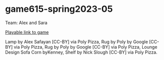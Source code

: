 # game615-spring2023-05

 Team: Alex and Sara

[Playable link to game](https://alexj1889.github.io/game615-spring2023-05/exercise05/play/)

Lamp by Alex Safayan [CC-BY] via Poly Pizza,
Rug by Poly by Google [CC-BY] via Poly Pizza,
Rug by Poly by Google [CC-BY] via Poly Pizza,
Lounge Design Sofa Corn byKenney,
Shelf by Nick Slough [CC-BY] via Poly Pizza.

